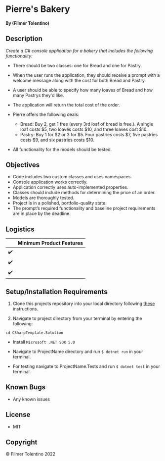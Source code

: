 # Pierre's Bakery

#### By (Filmer Tolentino)

## Description
_Create a C# console application for a bakery that includes the following functionality:_

* There should be two classes: one for Bread and one for Pastry.

* When the user runs the application, they should receive a prompt with a welcome message along with the cost for both Bread and Pastry.

* A user should be able to specify how many loaves of Bread and how many Pastrys they'd like.

* The application will return the total cost of the order.

* Pierre offers the following deals:

  * Bread: Buy 2, get 1 free (every 3rd loaf of bread is free.). A single loaf costs $5, two loaves costs $10, and three loaves cost $10.
  * Pastry: Buy 1 for $2 or 3 for $5. Four pastries costs $7, five pastries costs $9, and six pastries costs $10.

* All functionality for the models should be tested.

## Objectives
* Code includes two custom classes and uses namespaces.
* Console application works correctly.
* Application correctly uses auto-implemented properties.
* Classes should include methods for determining the price of an order.
* Models are thoroughly tested.
* Project is in a polished, portfolio-quality state.
* The prompt’s required functionality and baseline project requirements are in place by the deadline.


## Logistics

|                    | Minimum Product Features |
| ------------------ | ------------------------ |
| :heavy_check_mark: |                          |
| :heavy_check_mark: |                          |
| :heavy_check_mark: |                          |

## Setup/Installation Requirements

1. Clone this projects repository into your local directory following [these](https://www.linode.com/docs/development/version-control/how-to-install-git-and-clone-a-github-repository/) instructions.

2. Navigate to project directory from your terminal by entering the following:

```
cd CSharpTemplate.Solution
```

* Install `Microsoft .NET SDK 5.0`

* Navigate to ProjectName directory and run `$ dotnet run` in your terminal.

* For testing navigate to ProjectName.Tests and run `$ dotnet test` in your terminal.

## Known Bugs

* Any known issues


## License

* MIT

## Copyright

&copy; Filmer Tolentino 2022

